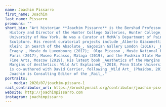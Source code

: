 ```yaml
---
name: Joachim Pissarro
first_name: Joachim
last_name: Pissarro
pronouns: ""
short_bio: "Art historian **Joachim Pissarro** is the Bershad Professor of Art
  History and Director of the Hunter College Galleries, Hunter College, City
  University of New York. He was a Curator at MoMA’s Department of Painting and
  Sculpture. His recent curatorial projects include _Alberto Giacometti | Yves
  Klein: In Search of the Absolute_, Gagosian Gallery London (2016); _Pissarro à
  Eragny_, Musée du Luxembourg (2017); _Olga Picasso_, Musée National Picasso,
  Paris (2017), Museo Picasso, Málaga (2019), and the Pushkin State Museum of
  Fine Arts, Moscow (2019). His latest book _Aesthetics of the Margins / The
  Margins of Aesthetics: Wild Art Explained_ (2018, Penn State University Press)
  is co-authored with David Carrier, following _Wild Art_ (Phaidon, 2016).
  Joachim is Consulting Editor of the _Rail_."
portraits:
  - media: 2020/07/joachim-pissaro-1
rail_contributor_url: https://brooklynrail.org/contributor/joachim-pissarro
website: http://joachimpissarro.com
instagram: joachimpissarro
---
```


